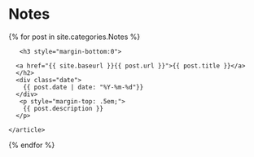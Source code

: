 

<h1>Notes</h1>
<div class="posts">
  {% for post in site.categories.Notes %}
      <article class="post">

       <h3 style="margin-bottom:0">
   
      <a href="{{ site.baseurl }}{{ post.url }}">{{ post.title }}</a>
      </h2>
      <div class="date">
        {{ post.date | date: "%Y-%m-%d"}}
      </div>
       <p style="margin-top: .5em;">
        {{ post.description }}
      </p>

    </article>
    
  {% endfor %}
</div>
